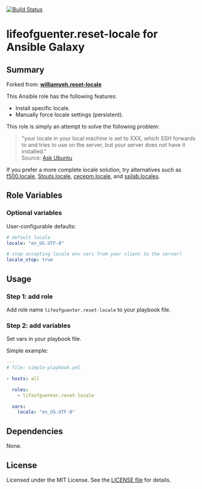 [![Build Status](https://travis-ci.org/lifeofguenter/ansible-role-reset-locale.svg?branch=master)](https://travis-ci.org/lifeofguenter/ansible-role-reset-locale)

# lifeofguenter.reset-locale for Ansible Galaxy

## Summary

Forked from: **[williamyeh.reset-locale](https://galaxy.ansible.com/list#/roles/2716)**

This Ansible role has the following features:

 - Install specific locale.
 - Manually force locale settings (persistent).

This role is simply an attempt to solve the following problem:

> "your locale in your local machine is set to XXX, which SSH forwards to and tries to use on the server, but your server does not have it installed."  
> Source: [Ask Ubuntu](http://askubuntu.com/questions/144235/locale-variables-have-no-effect-in-remote-shell-perl-warning-setting-locale-f)


If you prefer a more complete locale solution, try alternatives such as [f500.locale](https://galaxy.ansible.com/list#/roles/647), [Stouts.locale](https://galaxy.ansible.com/list#/roles/828), [cecepm.locale](https://galaxy.ansible.com/list#/roles/2188), and [ssilab.locales](https://galaxy.ansible.com/list#/roles/1515).


## Role Variables

### Optional variables

User-configurable defaults:

```yaml
# default locale
locale: "en_US.UTF-8"

# stop accepting locale env vars from your client to the server?
locale_stop: true
```


## Usage

### Step 1: add role

Add role name `lifeofguenter.reset-locale` to your playbook file.


### Step 2: add variables

Set vars in your playbook file.

Simple example:

```yaml
---
# file: simple-playbook.yml

- hosts: all

  roles:
    - lifeofguenter.reset-locale

  vars:
    locale: "en_US.UTF-8"
```


## Dependencies

None.


## License

Licensed under the MIT License. See the [LICENSE file](LICENSE) for details.
